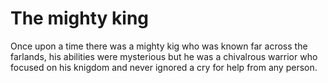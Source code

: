 # The mighty king
Once upon a time there was a mighty kig who was known far across the farlands, his abilities were mysterious but he was a chivalrous warrior who focused on his knigdom and never ignored a cry for help from any person.